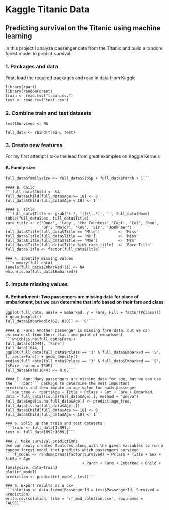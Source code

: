 # Kaggle Titanic Data
## Predicting survival on the Titanic using machine learning
In this project I analyze passenger data from the Titanic and build a random forest model to predict survival. 

### 1. Packages and data
First, load the required packages and read in data from Kaggle
```library(ggplot2)
library(rpart)
library(randomForest)
train <- read.csv("train.csv")
test <- read.csv("test.csv")
```

### 2. Combine train and test datasets

```test$Survived <- NA```

```full_data <- rbind(train, test)```

### 3. Create new features
For my first attempt I take the lead from great examples on Kaggle Kernels
#### A. Family size
```full_data$familysize <- NA  
full_data$familysize <- full_data$SibSp + full_data$Parch + 1```

#### B. Child
```full_data$Child <- NA  
full_data$Child[full_data$Age >= 18] <- 0  
full_data$Child[full_data$Age < 18] <- 1```

#### C. Title
```full_data$Title <- gsub('(.*, )|(\\..*)', '', full_data$Name)  
table(full_data$Sex, full_data$Title)  
rare_title <- c('Dona', 'Lady', 'the Countess','Capt', 'Col', 'Don', 
                'Dr', 'Major', 'Rev', 'Sir', 'Jonkheer')  
full_data$Title[full_data$Title == 'Mlle']        <- 'Miss'  
full_data$Title[full_data$Title == 'Ms']          <- 'Miss'  
full_data$Title[full_data$Title == 'Mme']         <- 'Mrs'  
full_data$Title[full_data$Title %in% rare_title]  <- 'Rare Title'  
full_data$Title <- factor(full_data$Title)```

### 4. Identify missing values
```summary(full_data)  
levels(full_data$Embarked)[1] <- NA  
which(is.na(full_data$Embarked))
```

### 5. Impute missing values
#### A. Embarkment: Two passengers are missing data for place of embarkment, but we can determine that info based on their fare and class
```full_data[c(62, 830), 'Fare']  
ggplot(full_data, aes(x = Embarked, y = Fare, Fill = factor(Pclass))) + geom_boxplot()  
full_data$Embarked[c(62, 830)] <- 'C'```

#### B. Fare: Another passenger is missing fare data, but we can estimate it from their class and point of embarkment
```which(is.na(full_data$Fare))  
full_data[c(1044), 'Fare']  
full_data[1044, ]  
ggplot(full_data[full_data$Pclass == '3' & full_data$Embarked == 'S', ], aes(x=Fare)) + geom_density()  
median(full_data[full_data$Pclass == '3' & full_data$Embarked == 'S', ]$Fare, na.rm = TRUE)  
full_data$Fare[1044] <- 8.05```

#### C. Age: Many passengers are missing data for age, but we can use the ```rpart``` package to determine the most important 
predictors and then impute an age value for each passenger
```age_tree <- rpart(Age ~ Title + Pclass + Sex + Fare + Embarked, data = full_data[!is.na(full_data$Age),], method = "anova")  
full_data$Age[is.na(full_data$Age)] <- predict(age_tree, full_data[is.na(full_data$Age),])  
full_data$Child[full_data$Age >= 18] <- 0  
full_data$Child[full_data$Age < 18] <- 1```

### 6. Split up the train and test datasets
```train <- full_data[1:891,]  
test <- full_data[892:1309,]```

### 7. Make survival predictions
Use our newly created features along with the given variables to run a random forest model that predicts which passengers survived
```rf_model <- randomForest(factor(Survived) ~ Pclass + Title + Sex + SibSp + Age  
                                  + Parch + Fare + Embarked + Child + familysize, data=train)  
plot(rf_model)  
prediction <- predict(rf_model, test)```

### 8. Export results as a csv
```solution <- data.frame(PassengerId = test$PassengerId, Survived = prediction)  
write.csv(solution, file = 'rf_mod_solution.csv', row.names = FALSE)```



